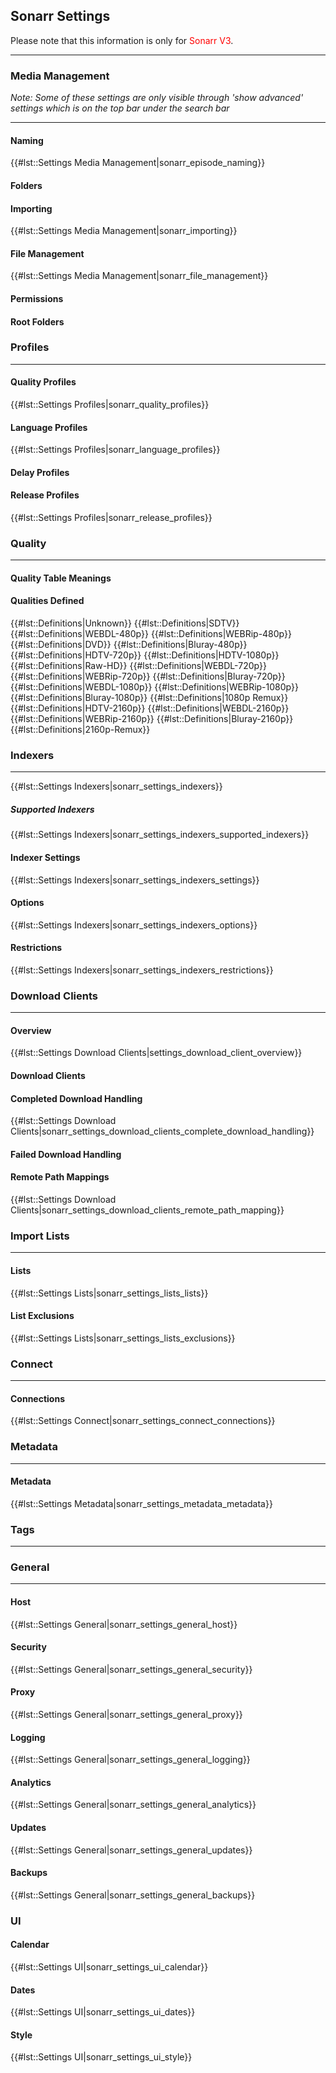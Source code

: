 ## Sonarr Settings

Please note that this information is only for <span style="color:#ff0000">Sonarr V3</span>.

-----

### Media Management

*Note: Some of these settings are only visible through 'show advanced' settings which is on the top bar under the search bar*

-----

#### Naming

{{\#lst::Settings Media Management|sonarr\_episode\_naming}}

#### Folders

#### Importing

{{\#lst::Settings Media Management|sonarr\_importing}}

#### File Management

{{\#lst::Settings Media Management|sonarr\_file\_management}}

#### Permissions

#### Root Folders

### Profiles

-----

#### Quality Profiles

{{\#lst::Settings Profiles|sonarr\_quality\_profiles}}

#### Language Profiles

{{\#lst::Settings Profiles|sonarr\_language\_profiles}}

#### Delay Profiles

#### Release Profiles

{{\#lst::Settings Profiles|sonarr\_release\_profiles}}

### Quality

-----

#### Quality Table Meanings

#### Qualities Defined

{{\#lst::Definitions|Unknown}} {{\#lst::Definitions|SDTV}} {{\#lst::Definitions|WEBDL-480p}} {{\#lst::Definitions|WEBRip-480p}} {{\#lst::Definitions|DVD}} {{\#lst::Definitions|Bluray-480p}} {{\#lst::Definitions|HDTV-720p}} {{\#lst::Definitions|HDTV-1080p}} {{\#lst::Definitions|Raw-HD}} {{\#lst::Definitions|WEBDL-720p}} {{\#lst::Definitions|WEBRip-720p}} {{\#lst::Definitions|Bluray-720p}} {{\#lst::Definitions|WEBDL-1080p}} {{\#lst::Definitions|WEBRip-1080p}} {{\#lst::Definitions|Bluray-1080p}} {{\#lst::Definitions|1080p Remux}} {{\#lst::Definitions|HDTV-2160p}} {{\#lst::Definitions|WEBDL-2160p}} {{\#lst::Definitions|WEBRip-2160p}} {{\#lst::Definitions|Bluray-2160p}} {{\#lst::Definitions|2160p-Remux}}

### Indexers

-----

{{\#lst::Settings Indexers|sonarr\_settings\_indexers}}

##### Supported Indexers

{{\#lst::Settings Indexers|sonarr\_settings\_indexers\_supported\_indexers}}

#### Indexer Settings

{{\#lst::Settings Indexers|sonarr\_settings\_indexers\_settings}}

#### Options

{{\#lst::Settings Indexers|sonarr\_settings\_indexers\_options}}

#### Restrictions

{{\#lst::Settings Indexers|sonarr\_settings\_indexers\_restrictions}}

### Download Clients

-----

#### Overview

{{\#lst::Settings Download Clients|settings\_download\_client\_overview}}

#### Download Clients

#### Completed Download Handling

{{\#lst::Settings Download Clients|sonarr\_settings\_download\_clients\_complete\_download\_handling}}

#### Failed Download Handling

#### Remote Path Mappings

{{\#lst::Settings Download Clients|sonarr\_settings\_download\_clients\_remote\_path\_mapping}}

### Import Lists

-----

#### Lists

{{\#lst::Settings Lists|sonarr\_settings\_lists\_lists}}

#### List Exclusions

{{\#lst::Settings Lists|sonarr\_settings\_lists\_exclusions}}

### Connect

-----

#### Connections

{{\#lst::Settings Connect|sonarr\_settings\_connect\_connections}}

### Metadata

-----

#### Metadata

{{\#lst::Settings Metadata|sonarr\_settings\_metadata\_metadata}}

### Tags

-----

### General

-----

#### Host

{{\#lst::Settings General|sonarr\_settings\_general\_host}}

#### Security

{{\#lst::Settings General|sonarr\_settings\_general\_security}}

#### Proxy

{{\#lst::Settings General|sonarr\_settings\_general\_proxy}}

#### Logging

{{\#lst::Settings General|sonarr\_settings\_general\_logging}}

#### Analytics

{{\#lst::Settings General|sonarr\_settings\_general\_analytics}}

#### Updates

{{\#lst::Settings General|sonarr\_settings\_general\_updates}}

#### Backups

{{\#lst::Settings General|sonarr\_settings\_general\_backups}}

### UI

#### Calendar

{{\#lst::Settings UI|sonarr\_settings\_ui\_calendar}}

#### Dates

{{\#lst::Settings UI|sonarr\_settings\_ui\_dates}}

#### Style

{{\#lst::Settings UI|sonarr\_settings\_ui\_style}}
